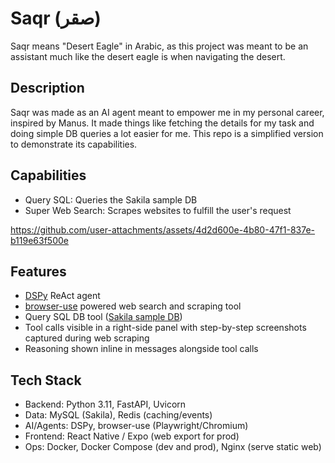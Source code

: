# Saqr (صقر)

Saqr means "Desert Eagle" in Arabic, as this project was meant to be an assistant much like the desert eagle is when navigating the desert.

## Description
Saqr was made as an AI agent meant to empower me in my personal career, inspired by Manus. It made things like fetching the details for my task and doing simple DB queries a lot easier for me. This repo is a simplified version to demonstrate its capabilities.

## Capabilities
- Query SQL: Queries the Sakila sample DB
- Super Web Search: Scrapes websites to fulfill the user's request

https://github.com/user-attachments/assets/4d2d600e-4b80-47f1-837e-b119e63f500e

## Features
- [DSPy](https://dspy.ai/) ReAct agent
- [browser-use](https://browser-use.com/) powered web search and scraping tool
- Query SQL DB tool ([Sakila sample DB](https://dev.mysql.com/doc/sakila/en/))
- Tool calls visible in a right-side panel with step-by-step screenshots captured during web scraping
- Reasoning shown inline in messages alongside tool calls

## Tech Stack
- Backend: Python 3.11, FastAPI, Uvicorn
- Data: MySQL (Sakila), Redis (caching/events)
- AI/Agents: DSPy, browser-use (Playwright/Chromium)
- Frontend: React Native / Expo (web export for prod)
- Ops: Docker, Docker Compose (dev and prod), Nginx (serve static web)
